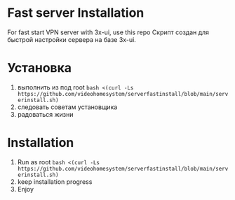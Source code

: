 # Fast server Installation
For fast start VPN server with 3x-ui, use this repo
Скрипт создан для быстрой настройки сервера на базе 3x-ui.
 
# Установка

1) выполнить из под root
   `bash <(curl -Ls https://github.com/videohomesystem/serverfastinstall/blob/main/serverinstall.sh)`
2) следовать советам установщика
3) радоваться жизни

# Installation 
1) Run as root
   `bash <(curl -Ls https://github.com/videohomesystem/serverfastinstall/blob/main/serverinstall.sh)`
2) keep installation progress
3) Enjoy

